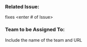 ### Related Issue:
fixes <enter # of Issue>

### Team to be Assigned To:
Include the name of the team and URL
